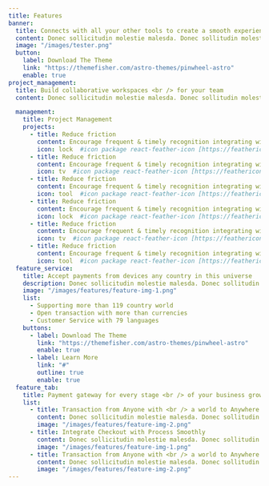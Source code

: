 ```yaml
---
title: Features
banner:
  title: Connects with all your other tools to create a smooth experience.
  content: Donec sollicitudin molestie malesda. Donec sollitudin molestie malesuada. Mauris pellentesque nec, egestas non nisi. Cras ultricies ligula sed magna dictum porta.
  image: "/images/tester.png"
  button:
    label: Download The Theme
    link: "https://themefisher.com/astro-themes/pinwheel-astro"
    enable: true
project_management:
  title: Build collaborative workspaces <br /> for your team
  content: Donec sollicitudin molestie malesda. Donec sollitudin molestie malesuada. <br /> Mauris pellentesque nec, egestas non nisi. Cras ultricies .

  management:
    title: Project Management
    projects:
      - title: Reduce friction
        content: Encourage frequent & timely recognition integrating with communication tools
        icon: lock  #icon package react-feather-icon [https://feathericons.com/]
      - title: Reduce friction
        content: Encourage frequent & timely recognition integrating with communication tools
        icon: tv  #icon package react-feather-icon [https://feathericons.com/]
      - title: Reduce friction
        content: Encourage frequent & timely recognition integrating with communication tools
        icon: tool  #icon package react-feather-icon [https://feathericons.com/]
      - title: Reduce friction
        content: Encourage frequent & timely recognition integrating with communication tools
        icon: lock  #icon package react-feather-icon [https://feathericons.com/]
      - title: Reduce friction
        content: Encourage frequent & timely recognition integrating with communication tools
        icon: tv  #icon package react-feather-icon [https://feathericons.com/]
      - title: Reduce friction
        content: Encourage frequent & timely recognition integrating with communication tools
        icon: tool  #icon package react-feather-icon [https://feathericons.com/]
  feature_service:
    title: Accept payments from devices any country in this universe
    description: Donec sollicitudin molestie malesda. Donec sollitudin molestie malesuada. Mauris pellentesque nec, egestas non nisi. Cras ultricies ligula sed
    image: "/images/features/feature-img-1.png"
    list:
      - Supporting more than 119 country world
      - Open transaction with more than currencies
      - Customer Service with 79 languages
    buttons:
      - label: Download The Theme
        link: "https://themefisher.com/astro-themes/pinwheel-astro"
        enable: true
      - label: Learn More
        link: "#"
        outline: true
        enable: true
  feature_tab:
    title: Payment gateway for every stage <br /> of your business growth
    list:
      - title: Transaction from Anyone with <br /> a world to Anywhere
        content: Donec sollicitudin molestie malesda. Donec sollitudin molestie malesuada. Mauris pellentesque nec, egestas non nisi. Cras ultricies ligula sed
        image: "/images/features/feature-img-2.png"
      - title: Integrate Checkout with Process Smoothly
        content: Donec sollicitudin molestie malesda. Donec sollitudin molestie malesuada. Mauris pellentesque nec, egestas non nisi. Cras ultricies ligula sed
        image: "/images/features/feature-img-1.png"
      - title: Transaction from Anyone with <br /> a world to Anywhere
        content: Donec sollicitudin molestie malesda. Donec sollitudin molestie malesuada. Mauris pellentesque nec, egestas non nisi. Cras ultricies ligula sed
        image: "/images/features/feature-img-2.png"
---
```

